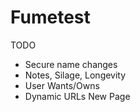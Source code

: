 # Fumetest

TODO

- Secure name changes
- Notes, Silage, Longevity
- User Wants/Owns
- Dynamic URLs New Page
